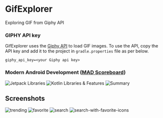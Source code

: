 # GifExplorer
 Exploring GIF from Giphy API

### GIPHY API key

GifExplorer uses the [Giphy API](https://developers.giphy.com/docs/) to load GIF images.
To use the API, copy the API key and add it to the project in `gradle.properties` file as per below.

```
giphy_api_key=<your Giphy api key>
```
### Modern Android Development ([MAD Scoreboard](https://developer.android.com/modern-android-development/scorecard))

![Jetpack Libraries](mad-score/jetpack.png)
![Kotlin Libraries & Features](mad-score/kotlin.png)
![Summary](mad-score/summary.png)

## Screenshots

![trending](screenshots/trending.jpeg) ![favorite](screenshots/favorites.jpeg)
![search](screenshots/search-1.jpeg)  ![search-with-favorite-icons](screenshots/search-2-with-favorite-icons.jpeg)